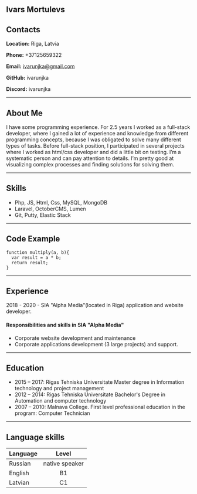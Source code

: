 
## Ivars Mortulevs

## Contacts

**Location:** Riga, Latvia

**Phone:** +37125659322

**Email:** ivarunjka@gmail.com

**GitHub:** ivarunjka

**Discord:** ivarunjka

---------------------------

## About Me

I have some programming experience. For 2.5 years I worked as a full-stack developer, where I gained a lot of experience and knowledge from
different programming concepts, because I was obligated to solve many different types of tasks. Before full-stack position, I participated
in several projects where I worked as html/css developer and did a little bit on testing.
I’m a systematic person and can pay attention to details. I’m pretty good at visualizing complex processes and finding solutions for solving them.

---------------------------


## Skills
* Php, JS, Html, Css, MySQL, MongoDB
* Laravel, OctoberCMS, Lumen
* Git, Putty, Elastic Stack

---------------------------


## Code Example

```
function multiply(a, b){
  var result = a * b;
  return result;
}

```

---------------------------


## Experience


2018 - 2020 - SIA "Alpha Media"(located in Riga) application and website developer.

#### Responsibilities and skills in SIA "Alpha Media" 

* Corporate website development and maintenance
* Corporate applications development (3 large projects) and support.

---------------------------


## Education 

* 2015 – 2017: Rigas Tehniska Universitate Master degree in Information technology and project management
* 2012 – 2014: Rigas Tehniska Universitate  Bachelor's Degree in Automation and computer technology
* 2007 – 2010: Malnava College. First level professional education in the program: Computer Technician

---------------------------


## Language skills

Language | Level
---------|:--------------:
Russian  | native speaker
English  | B1
Latvian  | C1
